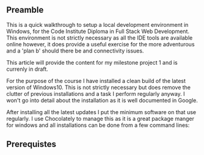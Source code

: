 ## Preamble
This is a quick walkthrough to setup a local development environment in Windows, for the Code Institute  Diploma in Full Stack Web Development.  This environment is not strictly necessary as all the IDE tools are available online however, it does provide a useful exercise for the more adventurous and a 'plan b' should there be and connectivity issues.

This article will provide the content for my milestone project 1 and is currenly in draft.

For the purpose of the course I have installed a clean build of the latest version of Windows10.  This is not strictly necessary but does remove the clutter of previous installations and a task I perform regularly anyway.  I won't go into detail about the installation as it is well documented in Google.

After installing all the latest updates I put the minimum software on that use regularly.  I use Chocolately to manage this as it is a great package manger for windows and all installations can be done from a few command lines:


## Prerequistes

